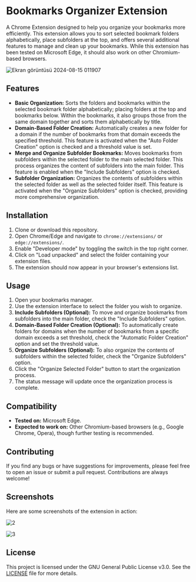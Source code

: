 # Bookmarks Organizer Extension

A Chrome Extension designed to help you organize your bookmarks more efficiently. This extension allows you to sort selected bookmark folders alphabetically, place subfolders at the top, and offers several additional features to manage and clean up your bookmarks. While this extension has been tested on Microsoft Edge, it should also work on other Chromium-based browsers.

![Ekran görüntüsü 2024-08-15 011907](https://github.com/user-attachments/assets/59c1c568-592b-44b6-81a9-31d45ee43122)

## Features
- **Basic Organization:** Sorts the folders and bookmarks within the selected bookmark folder alphabetically; placing folders at the top and bookmarks below. Within the bookmarks, it also groups those from the same domain together and sorts them alphabetically by title.
- **Domain-Based Folder Creation:** Automatically creates a new folder for a domain if the number of bookmarks from that domain exceeds the specified threshold. This feature is activated when the "Auto Folder Creation" option is checked and a threshold value is set.
- **Merge and Organize Subfolder Bookmarks:** Moves bookmarks from subfolders within the selected folder to the main selected folder. This process organizes the content of subfolders into the main folder. This feature is enabled when the "Include Subfolders" option is checked.
- **Subfolder Organization:** Organizes the contents of subfolders within the selected folder as well as the selected folder itself. This feature is activated when the "Organize Subfolders" option is checked, providing more comprehensive organization.

## Installation

1. Clone or download this repository.
2. Open Chrome/Edge and navigate to `chrome://extensions/` or `edge://extensions/`.
3. Enable "Developer mode" by toggling the switch in the top right corner.
4. Click on "Load unpacked" and select the folder containing your extension files.
5. The extension should now appear in your browser's extensions list.

## Usage

1. Open your bookmarks manager.
2. Use the extension interface to select the folder you wish to organize.
3. **Include Subfolders (Optional):** To move and organize bookmarks from subfolders into the main folder, check the "Include Subfolders" option.
4. **Domain-Based Folder Creation (Optional):** To automatically create folders for domains when the number of bookmarks from a specific domain exceeds a set threshold, check the "Automatic Folder Creation" option and set the threshold value.
5. **Organize Subfolders (Optional):** To also organize the contents of subfolders within the selected folder, check the "Organize Subfolders" option.
6. Click the "Organize Selected Folder" button to start the organization process.
7. The status message will update once the organization process is complete.

## Compatibility

- **Tested on:** Microsoft Edge.
- **Expected to work on:** Other Chromium-based browsers (e.g., Google Chrome, Opera), though further testing is recommended.

## Contributing

If you find any bugs or have suggestions for improvements, please feel free to open an issue or submit a pull request. Contributions are always welcome!

## Screenshots

Here are some screenshots of the extension in action:

![2](https://github.com/user-attachments/assets/acb6c49d-3ff2-4fa4-abfe-0da107018e8e)

![3](https://github.com/user-attachments/assets/c820fb86-1e7a-428b-9878-258b801db3b0)

## License

This project is licensed under the GNU General Public License v3.0. See the [LICENSE](LICENSE) file for more details.
